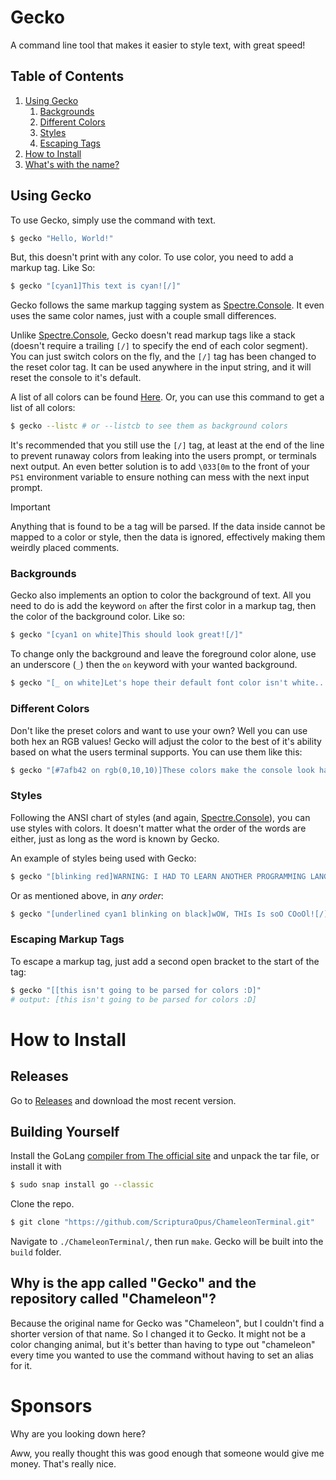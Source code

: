 # Gecko

A command line tool that makes it easier to style text, with great speed!

## Table of Contents
1. [Using Gecko](#using-gecko)
   1. [Backgrounds](#backgrounds)
   2. [Different Colors](#different-colors)
   3. [Styles](#styles)
   4. [Escaping Tags](#escaping-markup-tags)
2. [How to Install](#how-to-install)
3. [What's with the name?](#why-is-the-app-called-gecko-and-the-repository-called-chameleon)

## Using Gecko
To use Gecko, simply use the command with text.
```bash
$ gecko "Hello, World!"
```

But, this doesn't print with any color.
To use color, you need to add a markup tag. Like So:
```bash
$ gecko "[cyan1]This text is cyan![/]"
```
Gecko follows the same markup tagging system as [Spectre.Console](https://github.com/spectreconsole/spectre.console/tree/main). It even uses the same color names, just with a couple small differences.

Unlike [Spectre.Console](https://github.com/spectreconsole/spectre.console/tree/main), Gecko doesn't read markup tags like a stack (doesn't require a trailing `[/]` to specify the end of each color segment). You can just switch colors on the fly, and the `[/]` tag has been changed to the reset color tag. It can be used anywhere in the input string, and it will reset the console to it's default. 

A list of all colors can be found [Here](https://spectreconsole.net/appendix/colors). Or, you can use this command to get a list of
all colors:

```bash
$ gecko --listc # or --listcb to see them as background colors
```

It's recommended that you still use the `[/]` tag, at least at the end of the line to prevent runaway colors from leaking into the users prompt, or terminals next output. An even better
solution is to add `\033[0m` to the front of your `PS1` environment variable to ensure nothing can mess with the next input prompt.

> [!IMPORTANT]  
> Anything that is found to be a tag will be parsed. If the data inside cannot be mapped
> to a color or style, then the data is ignored, effectively making them weirdly placed comments.

### Backgrounds

Gecko also implements an option to color the background of text. All you need to do is add the keyword `on` after the first color in a markup tag, then the color of the background color. Like so:

```bash
$ gecko "[cyan1 on white]This should look great![/]"
```

To change only the background and leave the foreground color alone, use an underscore (`_`) then the `on` keyword with your wanted background.

```bash
$ gecko "[_ on white]Let's hope their default font color isn't white..."
```

### Different Colors
Don't like the preset colors and want to use your own? Well you can use both hex an RGB values!
Gecko will adjust the color to the best of it's ability based on what the users terminal supports. You can use them like this:

```bash
$ gecko "[#7afb42 on rgb(0,10,10)]These colors make the console look hackery[/]"
```

### Styles

Following the ANSI chart of styles (and again, [Spectre.Console](https://github.com/spectreconsole/spectre.console/tree/main)), you can use styles with colors. 
It doesn't matter what the order of the words are either, just as long as the word is known by Gecko.

An example of styles being used with Gecko:

```bash
$ gecko "[blinking red]WARNING: I HAD TO LEARN ANOTHER PROGRAMMING LANGUAGE TO MAKE THIS, PLEASE USE IT[/]"
```

Or as mentioned above, in *any order*:

```bash
$ gecko "[underlined cyan1 blinking on black]wOW, THIs Is soO COoOl![/]"
```

### Escaping Markup Tags

To escape a markup tag, just add a second open bracket to the start of the tag:

```bash
$ gecko "[[this isn't going to be parsed for colors :D]"
# output: [this isn't going to be parsed for colors :D]
```

# How to Install

## Releases

Go to [Releases](https://github.com/ScripturaOpus/ChameleonTerminal/releases/) and download the most recent version.

## Building Yourself

Install the GoLang [compiler from The official site](https://go.dev/dl/) and unpack the tar file, or install it with

```bash
$ sudo snap install go --classic
```

Clone the repo.

```bash
$ git clone "https://github.com/ScripturaOpus/ChameleonTerminal.git"
```

Navigate to `./ChameleonTerminal/`, then run `make`.
Gecko will be built into the `build` folder.

## Why is the app called "Gecko" and the repository called "Chameleon"?

Because the original name for Gecko was "Chameleon", but I couldn't find a shorter version of that name. 
So I changed it to Gecko. It might not be a color changing animal, 
but it's better than having to type out "chameleon" every time you wanted to use the command without having to set an alias for it.


# Sponsors

Why are you looking down here?

Aww, you really thought this was good enough that someone would give me money.
That's really nice.
